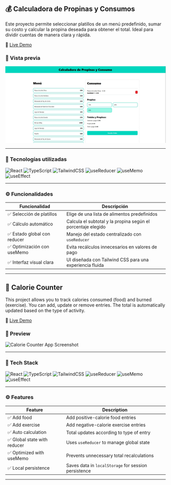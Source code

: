 ## 💰 Calculadora de Propinas y Consumos

Este proyecto permite seleccionar platillos de un menú predefinido, sumar su costo y calcular la propina deseada para obtener el total. Ideal para dividir cuentas de manera clara y rápida.

🔗 [Live Demo](https://calculadora-de-propinas-usereducerf.netlify.app/)

### 🚀 Vista previa

![Vista previa del proyecto](./img-readme/propinas-consumos.jpg) <!-- Cambia esta ruta si tienes una imagen del proyecto -->

---

### 🔧 Tecnologías utilizadas

![React](https://img.shields.io/badge/React-20232A?style=for-the-badge&logo=react&logoColor=61DAFB)
![TypeScript](https://img.shields.io/badge/TypeScript-3178C6?style=for-the-badge&logo=typescript&logoColor=white)
![TailwindCSS](https://img.shields.io/badge/TailwindCSS-06B6D4?style=for-the-badge&logo=tailwindcss&logoColor=white)
![useReducer](https://img.shields.io/badge/useReducer-Hook-blue?style=for-the-badge)
![useMemo](https://img.shields.io/badge/useMemo-Hook-purple?style=for-the-badge)
![useEffect](https://img.shields.io/badge/useEffect-Hook-green?style=for-the-badge)

---

### ⚙️ Funcionalidades

| Funcionalidad                  | Descripción                                                   |
|-------------------------------|---------------------------------------------------------------|
| ✅ Selección de platillos     | Elige de una lista de alimentos predefinidos                  |
| ✅ Cálculo automático         | Calcula el subtotal y la propina según el porcentaje elegido  |
| ✅ Estado global con reducer  | Manejo del estado centralizado con `useReducer`               |
| ✅ Optimización con useMemo   | Evita recálculos innecesarios en valores de pago              |
| ✅ Interfaz visual clara      | UI diseñada con Tailwind CSS para una experiencia fluida      |

---


## 🥗 Calorie Counter

This project allows you to track calories consumed (food) and burned (exercise). You can add, update or remove entries. The total is automatically updated based on the type of activity.

🔗 [Live Demo](https://contador-de-calorias05.netlify.app/)

### 🚀 Preview

![Calorie Counter App Screenshot](./screenshot.png) <!-- Replace this path with an actual screenshot if available -->

---

### 🔧 Tech Stack

![React](https://img.shields.io/badge/React-20232A?style=for-the-badge&logo=react&logoColor=61DAFB)
![TypeScript](https://img.shields.io/badge/TypeScript-3178C6?style=for-the-badge&logo=typescript&logoColor=white)
![TailwindCSS](https://img.shields.io/badge/TailwindCSS-06B6D4?style=for-the-badge&logo=tailwindcss&logoColor=white)
![useReducer](https://img.shields.io/badge/useReducer-Hook-blue?style=for-the-badge)
![useMemo](https://img.shields.io/badge/useMemo-Hook-purple?style=for-the-badge)
![useEffect](https://img.shields.io/badge/useEffect-Hook-green?style=for-the-badge)

---

### ⚙️ Features

| Feature                       | Description                                                   |
|------------------------------|---------------------------------------------------------------|
| ✅ Add food                  | Add positive-calorie food entries                             |
| ✅ Add exercise              | Add negative-calorie exercise entries                         |
| ✅ Auto calculation          | Total updates according to type of entry                      |
| ✅ Global state with reducer| Uses `useReducer` to manage global state                      |
| ✅ Optimized with useMemo    | Prevents unnecessary total recalculations                     |
| ✅ Local persistence         | Saves data in `localStorage` for session persistence          |

---
